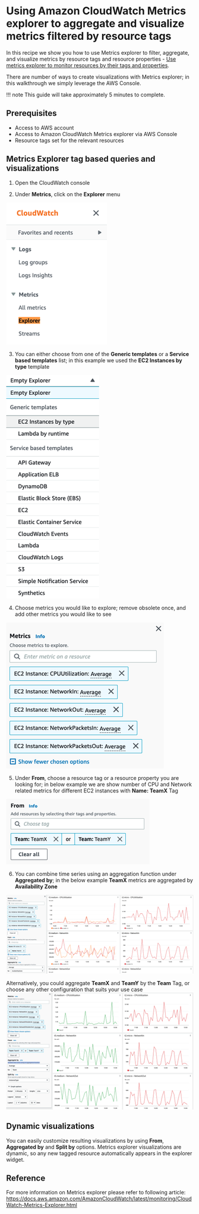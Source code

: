 # Using Amazon CloudWatch Metrics explorer to aggregate and visualize metrics filtered by resource tags

In this recipe we show you how to use Metrics explorer to filter, aggregate, and visualize metrics by resource tags and resource properties - [Use metrics explorer to monitor resources by their tags and properties][metrics-explorer].

There are number of ways to create visualizations with Metrics explorer; in this walkthrough we simply leverage the AWS Console.

!!! note
    This guide will take approximately 5 minutes to complete.

## Prerequisites

* Access to AWS account
* Access to Amazon CloudWatch Metrics explorer via AWS Console
* Resource tags set for the relevant resources 


## Metrics Explorer tag based queries and visualizations

1. Open the CloudWatch console 

2. Under <b>Metrics</b>, click on the <b>Explorer</b> menu </br>
<img src="../images/metrics-explorer-filter-by-tags/metrics-explorer-cw-menu.png" alt="Screen shot of the CloudWatch menu" width="271" height="382" style="vertical-align:left">

3. You can either choose from one of the <b>Generic templates</b> or a <b>Service based templates</b> list; in this example we used the <b>EC2 Instances by type</b> template
<img src="../images/metrics-explorer-filter-by-tags/metrics-explorer-templates-ec2-by-type.png" alt="Screen shot of Explorer templates" width="250" height="601" style="vertical-align:left">

4. Choose metrics you would like to explore; remove obsolete once, and add other metrics you would like to see
<img src="../images/metrics-explorer-filter-by-tags/metrics-explorer-ec2-metrics.png" alt="Screen shot of EC2 metrics" width="424" height="393" style="vertical-align:left">

5. Under <b>From</b>, choose a resource tag or a resource property you are looking for; in below example we are show number of CPU and Network related metrics for different EC2 instances with <b>Name: TeamX</b> Tag
<img src="../images/metrics-explorer-filter-by-tags/metrics-explorer-templates-ec2-tag-team-x-y.png" alt="Screen shot of EC2 metrics" width="386" height="176" style="vertical-align:left">

6. You can combine time series using an aggregation function under <b>Aggregated by</b>; in the below example <b>TeamX</b> metrics are aggregated by <b>Availability Zone</b>
<img src="../images/metrics-explorer-filter-by-tags/metrics-explorer-ec2-by-tag-name-dashboard.png" alt="Screen shot of EC2 metrics" style="vertical-align:left">

Alternatively, you could aggregate <b>TeamX</b> and <b>TeamY</b> by the <b>Team</b> Tag, or choose any other configuration that suits your use case
<img src="../images/metrics-explorer-filter-by-tags/metrics-explorer-ec2-by-tag-team-dashboard.png" alt="Screen shot of EC2 metrics" style="vertical-align:left">

## Dynamic visualizations
You can easily customize resulting visualizations by using <b>From</b>, <b>Aggregated by</b> and <b>Split by</b> options. Metrics explorer visualizations are dynamic, so any new tagged resource automatically appears in the explorer widget.

## Reference

For more information on Metrics explorer please refer to following article:
https://docs.aws.amazon.com/AmazonCloudWatch/latest/monitoring/CloudWatch-Metrics-Explorer.html

[metrics-explorer]: https://docs.aws.amazon.com/AmazonCloudWatch/latest/monitoring/CloudWatch-Metrics-Explorer.html
